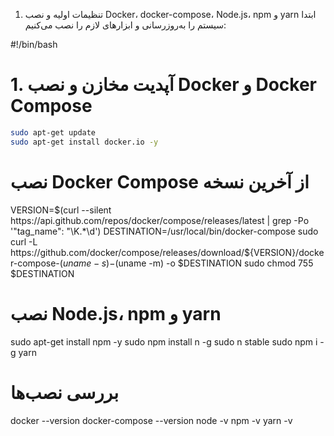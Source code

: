 1. تنظیمات اولیه و نصب Docker، docker-compose، Node.js، npm و yarn
ابتدا سیستم را به‌روزرسانی و ابزارهای لازم را نصب می‌کنیم:

#!/bin/bash

# 1. آپدیت مخازن و نصب Docker و Docker Compose
```sh 
sudo apt-get update
sudo apt-get install docker.io -y
```
# نصب Docker Compose از آخرین نسخه
VERSION=$(curl --silent https://api.github.com/repos/docker/compose/releases/latest | grep -Po '"tag_name": "\K.*\d')
DESTINATION=/usr/local/bin/docker-compose
sudo curl -L https://github.com/docker/compose/releases/download/${VERSION}/docker-compose-$(uname -s)-$(uname -m) -o $DESTINATION
sudo chmod 755 $DESTINATION

# نصب Node.js، npm و yarn
sudo apt-get install npm -y
sudo npm install n -g
sudo n stable
sudo npm i -g yarn

# بررسی نصب‌ها
docker --version
docker-compose --version
node -v
npm -v
yarn -v
